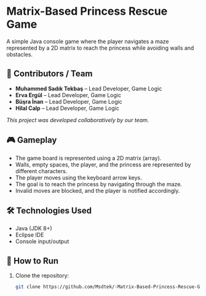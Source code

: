 # Matrix-Based Princess Rescue Game

A simple Java console game where the player navigates a maze represented by a 2D matrix to reach the princess while avoiding walls and obstacles.

## 👥 Contributors / Team

- **Muhammed Sadık Tekbaş** – Lead Developer, Game Logic  
- **Erva Ergül** – Lead Developer, Game Logic  
- **Büşra İnan** – Lead Developer, Game Logic   
- **Hilal Calp** – Lead Developer, Game Logic   

*This project was developed collaboratively by our team.*

## 🎮 Gameplay

- The game board is represented using a 2D matrix (array).  
- Walls, empty spaces, the player, and the princess are represented by different characters.  
- The player moves using the keyboard arrow keys.  
- The goal is to reach the princess by navigating through the maze.  
- Invalid moves are blocked, and the player is notified accordingly.

## 🛠️ Technologies Used

- Java (JDK 8+)  
- Eclipse IDE  
- Console input/output

## 🚀 How to Run

1. Clone the repository:  
   ```bash
   git clone https://github.com/Msdtek/-Matrix-Based-Princess-Rescue-Game-.git

